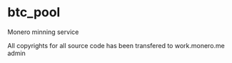 # btc_pool
Monero minning service

All copyrights for all source code has been transfered to work.monero.me admin
